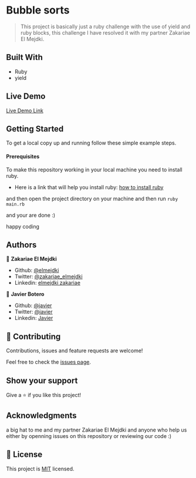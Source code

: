 # Bubble sorts

> This project is basically just a ruby challenge with the use of yield and ruby blocks, this challenge I have resolved it with my partner Zakariae El Mejdki. 

## Built With
- Ruby
- yield

## Live Demo

[Live Demo Link](https://elmejdki.github.io/TubeClone/)


## Getting Started

To get a local copy up and running follow these simple example steps.

#### Prerequisites
To make this repository working in your local machine you need to install ruby.

- Here is a link that will help you install ruby: [how to install ruby](https://www.theodinproject.com/courses/web-development-101/lessons/installing-ruby)

and then open the project directory on your machine and then run `ruby main.rb`

and your are done :)

happy coding

## Authors

👤 **Zakariae El Mejdki**

- Github: [@elmejdki](https://github.com/elmejdki)
- Twitter: [@zakariae_elmejdki](https://twitter.com/0ca7848f87ab470)
- Linkedin: [elmejdki zakariae](https://www.linkedin.com/in/zakariae-el-mejdki-644898139/)

👤 **Javier Botero**

- Github: [@javier](https://github.com/javierbotero)
- Twitter: [@javier](https://twitter.com/JavierBotero1)
- Linkedin: [Javier](https://www.linkedin.com/in/javier-botero-044686155/)

## 🤝 Contributing

Contributions, issues and feature requests are welcome!

Feel free to check the [issues page](https://github.com/elmejdki/TubeClone/issues).

## Show your support

Give a ⭐️ if you like this project!

## Acknowledgments

a big hat to me and my partner Zakariae El Mejdki and anyone who help us either by openning issues on this repository or reviewing our code :)

## 📝 License

This project is [MIT](lic.url) licensed.
